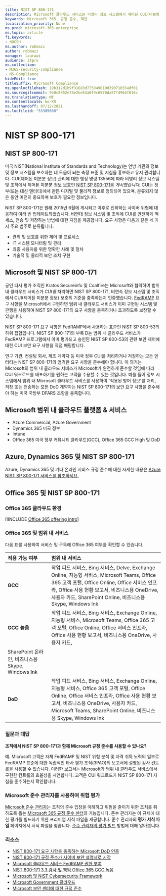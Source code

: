 ```yaml
---
title: NIST SP 800-171
description: Microsoft 클라우드 서비스는 비영리 정보 시스템에서 제어된 CUI(미분명 정보)를 보호하기 위한 NIST SP 800-171 지침을 준수합니다.
keywords: Microsoft 365, 규정 준수, 제안
localization_priority: None
ms.prod: microsoft-365-enterprise
ms.topic: article
f1.keywords:
- NOCSH
ms.author: robmazz
author: robmazz
manager: laurawi
audience: itpro
ms.collection:
- M365-security-compliance
- MS-Compliance
hideEdit: true
titleSuffix: Microsoft Compliance
ms.openlocfilehash: 19b312d1b9f31683d775049010d390710554df01
ms.sourcegitcommit: 9b0c8852e73e2be54a0f9c6570da67f4964f616c
ms.translationtype: MT
ms.contentlocale: ko-KR
ms.lasthandoff: 07/12/2021
ms.locfileid: "53385668"
---
```

# <a name="nist-sp-800-171"></a>NIST SP 800-171

## <a name="about-nist-sp-800-171"></a>NIST SP 800-171

미국 NIST(National Institute of Standards and Technology)는 연방 기관의 정보 및 정보 시스템을 보호하는 데 도움이 되는 측정 표준 및 지침을 홍보하고 유지 관리합니다. CUI(제어된 미분분 정보) 관리에 대한 행정 명령 13556에 따라 비영리 정보 시스템 및 조직에서 제어된 미분분 정보 보호인 [NIST SP 800-171을](https://csrc.nist.gov/publications/detail/sp/800-171/rev-1/final) *게시했습니다.* CUI는 정부(또는 대신 엔터티)에서 만든 디지털 및 물리적 정보로 정의되어 있으며, 분류되지 않은 동안 여전히 중요하며 보호가 필요한 정보입니다.

NIST SP 800-171은 원래 2015년 6월에 게시되고 이후로 진화하는 사이버 위협에 대응하여 여러 번 업데이트되었습니다. 비연대 정보 시스템 및 조직에 CUI를 안전하게 액세스, 전송 및 저장하는 방법에 대한 지침을 제공합니다. 요구 사항은 다음과 같은 네 가지 주요 범주로 분류됩니다.

- 관리 및 보호를 위한 제어 및 프로세스
- IT 시스템 모니터링 및 관리
- 최종 사용자를 위한 명확한 사례 및 절차
- 기술적 및 물리적 보안 조치 구현

## <a name="microsoft-and-nist-sp-800-171"></a>Microsoft 및 NIST SP 800-171

공인 타사 평가 조직인 Kratos Secureinfo 및 Coalfire는 Microsoft와 협력하여 범위 내 클라우드 서비스가 *CUI를* 처리하면 NIST SP 800-171, 비연속 정보 시스템 및 조직에서 CUI(제어된 미분분 정보) 보호의 기준을 충족하는지 인증했습니다. [FedRAMP](offering-fedramp.md) 요구 사항을 Microsoft에서 구현하면 범위 내 클라우드 서비스가 이미 구현된 시스템 및 관행을 사용하여 NIST SP 800-171의 요구 사항을 충족하거나 초과하도록 보장할 수 있습니다.

NIST SP 800-171 요구 사항은 FedRAMP에서 사용하는 표준인 NIST SP 800-53의 하위 집합입니다. NIST SP 800-171의 부록 D는 범위 내 클라우드 서비스가 FedRAMP 프로그램에서 이미 평가되고 승인된 NIST SP 800-53의 관련 보안 제어에 대한 CUI 보안 요구 사항을 직접 매핑합니다.

연구 기관, 컨설팅 회사, 제조 계약자 등 미국 정부 CUI를 처리하거나 저장하는 모든 엔터티는 NIST SP 800-171의 엄격한 요구 사항을 준수해야 합니다. 이 의거는 Microsoft의 범위 내 클라우드 서비스가 Microsoft가 완전하게 준수할 것임에 따라 CUI 워크로드를 배포하기를 원하는 고객을 수용할 수 있는 것입니다. 예를 들어 정보 시스템에서 범위 내 Microsoft 클라우드 서비스를 사용하여 '적용된 방어 정보'를 처리, 저장 또는 전송하는 모든 DoD 계약자는 NIST SP 800-171의 보안 요구 사항을 준수해야 하는 미국 국방부 DFARS 조항을 충족합니다.

## <a name="microsoft-in-scope-cloud-platforms--services"></a>Microsoft 범위 내 클라우드 플랫폼 & 서비스

- Azure Commercial, Azure Government
- Dynamics 365 미국 정부
- Intune
- Office 365 미국 정부 커뮤니티 클라우드(GCC), Office 365 GCC High 및 DoD

## <a name="azure-dynamics-365-and-nist-sp-800-171"></a>Azure, Dynamics 365 및 NIST SP 800-171

Azure, Dynamics 365 및 기타 온라인 서비스 규정 준수에 대한 자세한 내용은 [Azure NIST SP 800-171 서비스를 참조하세요.](/azure/compliance/offerings/offering-nist-800-171)

## <a name="office-365-and-nist-sp-800-171"></a>Office 365 및 NIST SP 800-171

### <a name="office-365-cloud-environments"></a>Office 365 클라우드 환경

[!INCLUDE [Office 365 offering intro](../includes/o365-offering-introduction.md)]

### <a name="office-365-applicability-and-in-scope-services"></a>Office 365 및 범위 내 서비스

다음 표를 사용하여 서비스 및 구독에 Office 365 여부를 확인할 수 있습니다.

| **적용 가능 여부** | **범위 내 서비스** |
|:------------------|:----------------------|
| **GCC** | 작업 피드 서비스, Bing 서비스, Delve, Exchange Online, 지능형 서비스, Microsoft Teams, Office 365 고객 포털, Office Online, Office 서비스 인프라, Office 사용 현황 보고서, 비즈니스용 OneDrive, 사용자 카드, SharePoint Online, 비즈니스용 Skype, Windows Ink |
| **GCC 높음** | 작업 피드 서비스, Bing 서비스, Exchange Online, 지능형 서비스, Microsoft Teams, Office 365 고객 포털, Office Online, Office 서비스 인프라, Office 사용 현황 보고서, 비즈니스용 OneDrive, 사용자 카드, 
SharePoint 온라인, 비즈니스용 Skype, Windows Ink |
| **DoD** | 작업 피드 서비스, Bing 서비스, Exchange Online, 지능형 서비스, Office 365 고객 포털, Office Online, Office 서비스 인프라, Office 사용 현황 보고서, 비즈니스용 OneDrive, 사용자 카드, Microsoft Teams, SharePoint Online, 비즈니스용 Skype, Windows Ink |

### <a name="frequently-asked-questions"></a>질문과 대답

**조직에서 NIST SP 800-171과 함께 Microsoft 규정 준수를 사용할 수 있나요?**

예. Microsoft 고객은 자체 FedRAMP 및 NIST 위험 분석 및 자격 취득 노력의 일부로 FedRAMP 표준에 대한 독립적인 타사 평가 조직(3PAO)의 보고서에 설명된 감사 컨트롤을 사용할 수 있습니다. 이러한 보고서는 Microsoft가 범위 내 클라우드 서비스에서 구현한 컨트롤의 효율성을 시연합니다. 고객은 CUI 워크로드가 NIST SP 800-171 지침을 준수하는지 확인합니다.

### <a name="use-microsoft-compliance-manager-to-assess-your-risk"></a>Microsoft 준수 관리자를 사용하여 위험 평가

[Microsoft 준수 관리자](/microsoft-365/compliance/compliance-manager)는 조직의 준수 입장을 이해하고 위험을 줄이기 위한 조치를 취하도록 돕는 [Microsoft 365 규정 준수 센터](/microsoft-365/compliance/microsoft-365-compliance-center)의 기능입니다. 준수 관리자는 이 규제에 대한 평가를 빌드하기 위한 프리미엄 서식 파일을 제공합니다. 준수 관리자의 **평가 서식 파일** 페이지에서 서식 파일을 찾습니다. [준수 관리자의 평가 빌드](/microsoft-365/compliance/compliance-manager-assessments) 방법에 대해 알아봅니다.

### <a name="resources"></a>리소스

- [NIST 800-171 요구 사항을 충족하는 Microsoft DoD 인증](offering-DoD-DISA-L2-L4-L5.md)
- [NIST 800-171 규정 준수가 사이버 보안 설명서로 시작](https://www.nist800171.com/)
- [Microsoft 클라우드 서비스 FedRAMP 권한 부여](https://marketplace.fedramp.gov/index.html?status=Compliant&sort=productName#/products)
- [NIST 800-171 3.3 감사 및 책임 Office 365 GCC 높음](https://info.summit7systems.com/blog/nist-3.3-audit-and-accountability-with-office-365)
- [Microsoft 및 NIST Cybersecurity Framework](offering-nist-csf.md)
- [Microsoft Government 클라우드](https://www.microsoft.com/enterprise/government)
- [Microsoft 보안 센터에 대한 규정 준수](https://www.microsoft.com/trust-center/compliance/compliance-overview)
